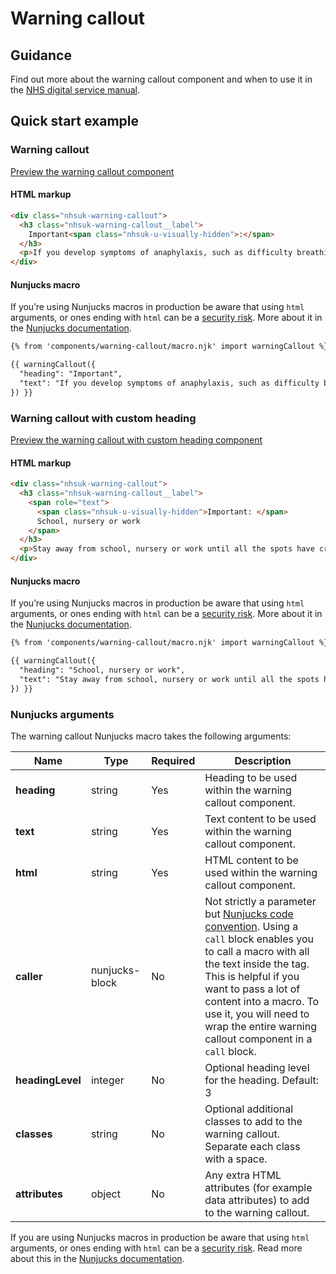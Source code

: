 # Warning callout

## Guidance

Find out more about the warning callout component and when to use it in the [NHS digital service manual](https://service-manual.nhs.uk/design-system/components/warning-callout).

## Quick start example

### Warning callout

[Preview the warning callout component](https://nhsuk.github.io/nhsuk-frontend/components/warning-callout/index.html)

#### HTML markup

```html
<div class="nhsuk-warning-callout">
  <h3 class="nhsuk-warning-callout__label">
    Important<span class="nhsuk-u-visually-hidden">:</span>
  </h3>
  <p>If you develop symptoms of anaphylaxis, such as difficulty breathing, you should inject yourself in the outer thigh before seeking emergency medical help.</p>
</div>
```

#### Nunjucks macro

If you’re using Nunjucks macros in production be aware that using `html` arguments, or ones ending with `html` can be a [security risk](https://en.wikipedia.org/wiki/Cross-site_scripting). More about it in the [Nunjucks documentation](https://mozilla.github.io/nunjucks/api.html#user-defined-templates-warning).

```html
{% from 'components/warning-callout/macro.njk' import warningCallout %}

{{ warningCallout({
  "heading": "Important",
  "text": "If you develop symptoms of anaphylaxis, such as difficulty breathing, you should inject yourself in the outer thigh before seeking emergency medical help."
}) }}
```

### Warning callout with custom heading

[Preview the warning callout with custom heading component](https://nhsuk.github.io/nhsuk-frontend/components/warning-callout/custom-heading.html)

#### HTML markup

```html
<div class="nhsuk-warning-callout">
  <h3 class="nhsuk-warning-callout__label">
    <span role="text">
      <span class="nhsuk-u-visually-hidden">Important: </span>
      School, nursery or work
    </span>
  </h3>
  <p>Stay away from school, nursery or work until all the spots have crusted over. This is usually 5 days after the spots first appeared.</p>
</div>
```

#### Nunjucks macro

If you’re using Nunjucks macros in production be aware that using `html` arguments, or ones ending with `html` can be a [security risk](https://en.wikipedia.org/wiki/Cross-site_scripting). More about it in the [Nunjucks documentation](https://mozilla.github.io/nunjucks/api.html#user-defined-templates-warning).

```html
{% from 'components/warning-callout/macro.njk' import warningCallout %}

{{ warningCallout({
  "heading": "School, nursery or work",
  "text": "Stay away from school, nursery or work until all the spots have crusted over. This is usually 5 days after the spots first appeared."
}) }}
```

### Nunjucks arguments

The warning callout Nunjucks macro takes the following arguments:

| Name             | Type           | Required | Description                                                                                                                                                                                                                                                                                                                                                      |
| ---------------- | -------------- | -------- | ---------------------------------------------------------------------------------------------------------------------------------------------------------------------------------------------------------------------------------------------------------------------------------------------------------------------------------------------------------------- |
| **heading**      | string         | Yes      | Heading to be used within the warning callout component.                                                                                                                                                                                                                                                                                                         |
| **text**         | string         | Yes      | Text content to be used within the warning callout component.                                                                                                                                                                                                                                                                                                    |
| **html**         | string         | Yes      | HTML content to be used within the warning callout component.                                                                                                                                                                                                                                                                                                    |
| **caller**       | nunjucks-block | No       | Not strictly a parameter but [Nunjucks code convention](https://mozilla.github.io/nunjucks/templating.html#call). Using a `call` block enables you to call a macro with all the text inside the tag. This is helpful if you want to pass a lot of content into a macro. To use it, you will need to wrap the entire warning callout component in a `call` block. |
| **headingLevel** | integer        | No       | Optional heading level for the heading. Default: 3                                                                                                                                                                                                                                                                                                               |
| **classes**      | string         | No       | Optional additional classes to add to the warning callout. Separate each class with a space.                                                                                                                                                                                                                                                                     |
| **attributes**   | object         | No       | Any extra HTML attributes (for example data attributes) to add to the warning callout.                                                                                                                                                                                                                                                                           |

If you are using Nunjucks macros in production be aware that using `html` arguments, or ones ending with `html` can be a [security risk](https://developer.mozilla.org/en-US/docs/Glossary/Cross-site_scripting). Read more about this in the [Nunjucks documentation](https://mozilla.github.io/nunjucks/api.html#user-defined-templates-warning).
